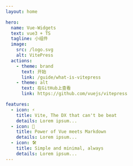 ```yaml
---
layout: home

hero:
  name: Vue-Widgets
  text: vue3 + TS
  tagline: 小组件
  image:
    src: /logo.svg
    alt: VitePress
  actions:
    - theme: brand
      text: 开始
      link: /guide/what-is-vitepress
    - theme: alt
      text: 在GitHub上查看
      link: https://github.com/vuejs/vitepress

features:
  - icon: ⚡️
    title: Vite, The DX that can't be beat
    details: Lorem ipsum...
  - icon: 🖖
    title: Power of Vue meets Markdown
    details: Lorem ipsum...
  - icon: 🛠️
    title: Simple and minimal, always
    details: Lorem ipsum...
---
```


